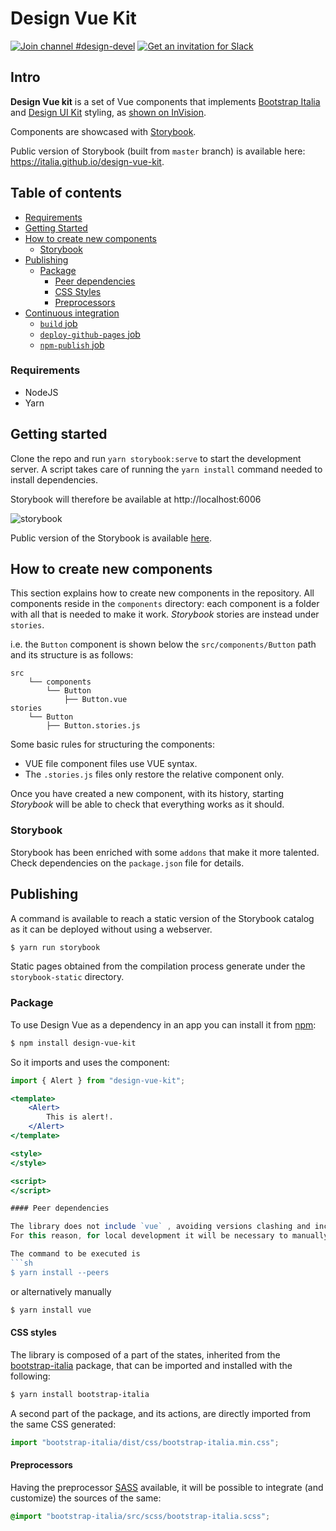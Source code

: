 # Design Vue Kit

[![Join channel #design-devel](https://img.shields.io/badge/Slack%20channel-%23design--devel-blue.svg)](https://developersitalia.slack.com/messages/C7VPAUVB3/)
[![Get an invitation for Slack](https://slack.developers.italia.it/badge.svg)](https://slack.developers.italia.it/)


## Intro

**Design Vue kit** is a set of Vue components that implements [Bootstrap Italia](https://italia.github.io/bootstrap-italia/) and [Design UI Kit](https://github.com/italia/design-ui-kit) styling, as [shown on InVision](https://invis.io/TWMUZS6VFP5).

Components are showcased with [Storybook](https://storybook.js.org/).

Public version of Storybook (built from `master` branch) is available here: https://italia.github.io/design-vue-kit.

## Table of contents

<!-- START TOC generated by doctoc please keep a comment here to allow automatic updating -->
<!-- DO NOT MODIFY THIS SECTION, INSTEAD RE-RUN doctoc TO UPDATE -->

- [Requirements](#requirements)
- [Getting Started](#getting-started)
- [How to create new components](#how-to-create-new-components)
  - [Storybook](#storybook)
- [Publishing](#publishing)
  - [Package](#package)
    - [Peer dependencies](#peer-dependencies)
    - [CSS Styles](#css-styles)
    - [Preprocessors](#preprocessors)
- [Continuous integration](#continuous-integration)
  - [`build` job](#build-job)
  - [`deploy-github-pages` job](#deploy-github-pages-job)
  - [`npm-publish` job](#npm-publish-job)

<!-- END doctoc generated TOC please keep the comment here to allow automatic updating -->

### Requirements

* NodeJS
* Yarn

## Getting started

Clone the repo and run `yarn storybook:serve` to start the development server.
A script takes care of running the `yarn install` command needed to install dependencies.

Storybook will therefore be available at http://localhost:6006

![storybook](/doc/storybook.png?raw=true)

Public version of the Storybook is available [here](https://italia.github.io/design-vue-kit).

## How to create new components

This section explains how to create new components in the repository.
All components reside in the `components` directory: each component is a folder with all that is needed to make it work. *Storybook* stories are instead under `stories`.

i.e. the `Button` component is shown below the `src/components/Button` path and its structure is as follows:

```
src
    └── components
        └── Button
            ├── Button.vue
stories
    └── Button
        ├── Button.stories.js
```

Some basic rules for structuring the components:

* VUE file component files use VUE syntax.
* The `.stories.js` files only restore the relative component only.

Once you have created a new component, with its history, starting *Storybook* will be able to check that everything works as it should.

### Storybook

Storybook has been enriched with some `addons` that make it more talented. Check dependencies on the `package.json` file for details.

## Publishing

A command is available to reach a static version of the Storybook catalog as it can be deployed without using a webserver.

```sh
$ yarn run storybook
```

Static pages obtained from the compilation process generate under the `storybook-static` directory.

### Package

To use Design Vue as a dependency in an app you can install it from [npm](https://www.npmjs.com/~italia):

```sh
$ npm install design-vue-kit
```

So it imports and uses the component:

```jsx
import { Alert } from "design-vue-kit";

<template>
    <Alert>
        This is alert!.
    </Alert>
</template>

<style>
</style>

<script>
</script>

#### Peer dependencies

The library does not include `vue` , avoiding versions clashing and increasing the size of the bundle.
For this reason, for local development it will be necessary to manually install dependencies.

The command to be executed is
```sh
$ yarn install --peers
```
or alternatively manually
```sh
$ yarn install vue
```

#### CSS styles

The library is composed of a part of the states, inherited from the [bootstrap-italia](https://italia.github.io/bootstrap-italia/) package, that can be imported and installed with the following:

```sh
$ yarn install bootstrap-italia
```

A second part of the package, and its actions, are directly imported from the same CSS generated:

```js
import "bootstrap-italia/dist/css/bootstrap-italia.min.css";
```

#### Preprocessors

Having the preprocessor [SASS](https://sass-lang.com/) available, it will be possible to integrate (and customize) the sources of the same:

```scss
@import "bootstrap-italia/src/scss/bootstrap-italia.scss";
```
